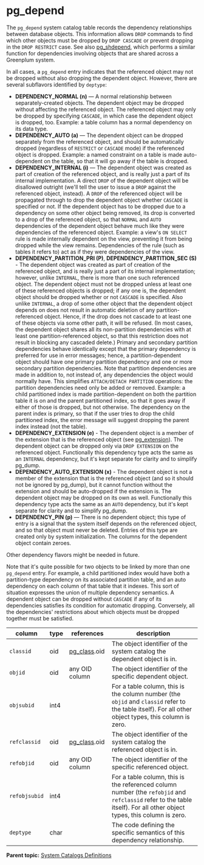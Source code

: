# pg_depend 

The `pg_depend` system catalog table records the dependency relationships between database objects. This information allows `DROP` commands to find which other objects must be dropped by `DROP CASCADE` or prevent dropping in the `DROP RESTRICT` case. See also [pg\_shdepend](pg_shdepend.html), which performs a similar function for dependencies involving objects that are shared across a Greenplum system.

In all cases, a `pg_depend` entry indicates that the referenced object may not be dropped without also dropping the dependent object. However, there are several subflavors identified by `deptype`:

-   **DEPENDENCY\_NORMAL \(n\)** — A normal relationship between separately-created objects. The dependent object may be dropped without affecting the referenced object. The referenced object may only be dropped by specifying `CASCADE`, in which case the dependent object is dropped, too. Example: a table column has a normal dependency on its data type.
-   **DEPENDENCY\_AUTO \(a\)** — The dependent object can be dropped separately from the referenced object, and should be automatically dropped \(regardless of `RESTRICT` or `CASCADE` mode\) if the referenced object is dropped. Example: a named constraint on a table is made auto-dependent on the table, so that it will go away if the table is dropped.
-   **DEPENDENCY\_INTERNAL \(i\)** — The dependent object was created as part of creation of the referenced object, and is really just a part of its internal implementation. A direct `DROP` of the dependent object will be disallowed outright \(we'll tell the user to issue a `DROP` against the referenced object, instead\). A `DROP` of the referenced object will be propagated through to drop the dependent object whether `CASCADE` is specified or not. If the dependent object has to be dropped due to a dependency on some other object being removed, its drop is converted to a drop of the referenced object, so that `NORMAL` and `AUTO` dependencies of the dependent object behave much like they were dependencies of the referenced object. Example: a view's `ON SELECT` rule is made internally dependent on the view, preventing it from being dropped while the view remains. Dependencies of the rule \(such as tables it refers to\) act as if they were dependencies of the view.
-   **DEPENDENCY\_PARTITION\_PRI \(P\)**, **DEPENDENCY\_PARTITION\_SEC \(S\)** - The dependent object was created as part of creation of the referenced object, and is really just a part of its internal implementation; however, unlike `INTERNAL`, there is more than one such referenced object. The dependent object must not be dropped unless at least one of these referenced objects is dropped; if any one is, the dependent object should be dropped whether or not `CASCADE` is specified. Also unlike `INTERNAL`, a drop of some other object that the dependent object depends on does not result in automatic deletion of any partition-referenced object. Hence, if the drop does not cascade to at least one of these objects via some other path, it will be refused. \(In most cases, the dependent object shares all its non-partition dependencies with at least one partition-referenced object, so that this restriction does not result in blocking any cascaded delete.\) Primary and secondary partition dependencies behave identically except that the primary dependency is preferred for use in error messages; hence, a partition-dependent object should have one primary partition dependency and one or more secondary partition dependencies. Note that partition dependencies are made in addition to, not instead of, any dependencies the object would normally have. This simplifies `ATTACH/DETACH PARTITION` operations: the partition dependencies need only be added or removed. Example: a child partitioned index is made partition-dependent on both the partition table it is on and the parent partitioned index, so that it goes away if either of those is dropped, but not otherwise. The dependency on the parent index is primary, so that if the user tries to drop the child partitioned index, the error message will suggest dropping the parent index instead \(not the table\).
-   **DEPENDENCY\_EXTENSION \(e\)** - The dependent object is a member of the extension that is the referenced object \(see [pg_extension](pg_extension.html)\). The dependent object can be dropped only via `DROP EXTENSION` on the referenced object. Functionally this dependency type acts the same as an `INTERNAL` dependency, but it's kept separate for clarity and to simplify pg_dump.
-   **DEPENDENCY\_AUTO\_EXTENSION (x)** - The dependent object is not a member of the extension that is the referenced object \(and so it should not be ignored by pg_dump\), but it cannot function without the extension and should be auto-dropped if the extension is. The dependent object may be dropped on its own as well. Functionally this dependency type acts the same as an `AUTO` dependency, but it's kept separate for clarity and to simplify pg_dump.
-   **DEPENDENCY\_PIN \(p\)** — There is no dependent object; this type of entry is a signal that the system itself depends on the referenced object, and so that object must never be deleted. Entries of this type are created only by system initialization. The columns for the dependent object contain zeroes.

Other dependency flavors might be needed in future.

Note that it's quite possible for two objects to be linked by more than one `pg_depend` entry. For example, a child partitioned index would have both a partition-type dependency on its associated partition table, and an auto dependency on each column of that table that it indexes. This sort of situation expresses the union of multiple dependency semantics. A dependent object can be dropped without `CASCADE` if any of its dependencies satisfies its condition for automatic dropping. Conversely, all the dependencies' restrictions about which objects must be dropped together must be satisfied.

|column|type|references|description|
|------|----|----------|-----------|
|`classid`|oid|[pg\_class](pg_class.html).oid|The object identifier of the system catalog the dependent object is in.|
|`objid`|oid|any OID column|The object identifier of the specific dependent object.|
|`objsubid`|int4| |For a table column, this is the column number \(the `objid` and `classid` refer to the table itself\). For all other object types, this column is zero.|
|`refclassid`|oid|[pg\_class](pg_class.html).oid|The object identifier of the system catalog the referenced object is in.|
|`refobjid`|oid|any OID column|The object identifier of the specific referenced object.|
|`refobjsubid`|int4| |For a table column, this is the referenced column number \(the `refobjid` and `refclassid` refer to the table itself\). For all other object types, this column is zero.|
|`deptype`|char| |The code defining the specific semantics of this dependency relationship.|

**Parent topic:** [System Catalogs Definitions](../system_catalogs/catalog_ref-html.html)

